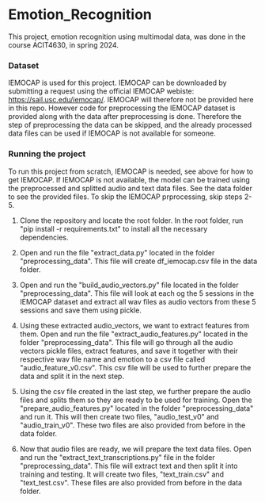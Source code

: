 # Emotion_Recognition
This project, emotion recognition using multimodal data, was done in the course ACIT4630, in spring 2024. 

### Dataset
IEMOCAP is used for this project. IEMOCAP can be downloaded by submitting a request using the official IEMOCAP webiste: https://sail.usc.edu/iemocap/.
IEMOCAP will therefore not be provided here in this repo. However code for preprocessing the IEMOCAP dataset is provided along with the data after preprocessing is done. Therefore the step of preprocessing the data can be skipped, and the already processed data files can be used if IEMOCAP is not available for someone.

### Running the project
To run this project from scratch, IEMOCAP is needed, see above for how to get IEMOCAP.
If IEMOCAP is not available, the model can be trained using the preprocessed and splitted audio and text data files. See the data folder to see the provided files.
To skip the IEMOCAP prprocessing, skip steps 2-5.

1. Clone the repository and locate the root folder. In the root folder, run "pip install -r requirements.txt" to install all the necessary dependencies.
   
2. Open and run the file "extract_data.py" located in the folder "preprocessing_data". This file will create df_iemocap.csv file in the data folder.

3. Open and run the "build_audio_vectors.py" file located in the folder "preprocessing_data". This file will look at each og the 5 sessions in the IEMOCAP dataset and extract all wav files as audio vectors from these 5 sessions and save them using pickle.

4. Using these extracted audio_vectors, we want to extract features from them. Open and run the file "extract_audio_features.py" located in the folder "preprocessing_data". This file will go through all the audio vectors pickle files, extract features, and save it together with their respective wav file name and emotion to a csv file called "audio_feature_v0.csv". This csv file will be used to further prepare the data and split it in the next step.

5. Using the csv file created in the last step, we further prepare the audio files and splits them so they are ready to be used for training. Open the "prepare_audio_features.py" located in the folder "preprocessing_data" and run it. This will then create two files, "audio_test_v0" and "audio_train_v0". These two files are also provided from before in the data folder.

6. Now that audio files are ready, we will prepare the text data files. Open and run the "extract_text_transcriptions.py" file in the folder "preprocessing_data". This file will extract text and then split it into training and testing. It will create two files, "text_train.csv" and "text_test.csv". These files are also provided from before in the data folder. 

